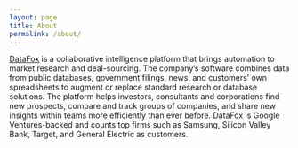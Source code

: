 ```yaml
---
layout: page
title: About
permalink: /about/
---
```


[DataFox](http://datafox.co) is a collaborative intelligence platform that brings automation to market research and deal-sourcing. The company’s software combines data from public databases, government filings, news, and customers’ own spreadsheets to augment or replace standard research or database solutions. The platform helps investors, consultants and corporations find new prospects, compare and track groups of companies, and share new insights within teams more efficiently than ever before. DataFox is Google Ventures-backed and counts top firms such as Samsung, Silicon Valley Bank, Target, and General Electric as customers.